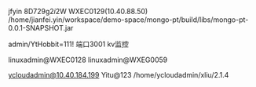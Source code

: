 jfyin
8D729g2$i$2W
WXEC0129(10.40.88.50)
/home/jianfei.yin/workspace/demo-space/mongo-pt/build/libs/mongo-pt-0.0.1-SNAPSHOT.jar

admin/YtHobbit=111! 端口3001   kv监控

linuxadmin@WXEC0128
linuxadmin@WXEG0059

ycloudadmin@10.40.184.199 Yitu@123
/home/ycloudadmin/xliu/2.1.4